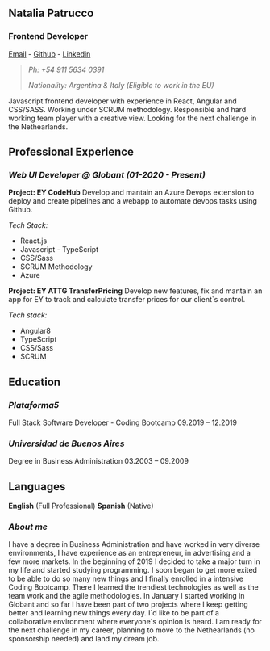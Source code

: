 ## Natalia Patrucco

### Frontend Developer

[Email](mailto:patrucconatalia@gmail.com) - [Github](https://www.github.com/nataliapatrucco) - [Linkedin](https://www.linkedin.com/in/nataliapatrucco)

> _Ph: +54 911 5634 0391_
>
> _Nationality: Argentina & Italy (Eligible to work in the EU)_

Javascript frontend developer with experience in React, Angular and CSS/SASS.
Working under SCRUM methodology.
Responsible and hard working team player with a creative view.
Looking for the next challenge in the Nethearlands.

## Professional Experience

### _Web UI Developer @ Globant_ _(01-2020 - Present)_

**Project: EY CodeHub**
Develop and mantain an Azure Devops extension to deploy and create pipelines and a webapp to automate devops tasks using Github.

_Tech Stack:_

- React.js
- Javascript - TypeScript
- CSS/Sass
- SCRUM Methodology
- Azure

**Project: EY ATTG TransferPricing**
Develop new features, fix and mantain an app for EY to track and calculate transfer prices for our client`s control.

_Tech stack:_

- Angular8
- TypeScript
- CSS/Sass
- SCRUM

## Education

### _Plataforma5_

Full Stack Software Developer - Coding Bootcamp
09.2019 – 12.2019

### _Universidad de Buenos Aires_

Degree in Business Administration
03.2003 – 09.2009

## Languages

**English** (Full Professional)
**Spanish** (Native)

### _**About me**_

I have a degree in Business Administration and have worked in very diverse environments, I have experience as an entrepreneur, in advertising and a few more markets.
In the beginning of 2019 I decided to take a major turn in my life and started studying programming. I soon began to get more exited to be able to do so many new things and I finally enrolled in a intensive Coding Bootcamp. There I learned the trendiest technologies as well as the team work and the agile methodologies.
In January I started working in Globant and so far I have been part of two projects where I keep getting better and learning new things every day.
I`d like to be part of a collaborative environment where everyone´s opinion is heard.
I am ready for the next challenge in my career, planning to move to the Nethearlands (no sponsorship needed) and land my dream job.
